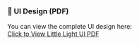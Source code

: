 ### 📄 UI Design (PDF)

You can view the complete UI design here:  
[Click to View Little Light UI PDF](https://github.com/little_light_app/blob/main/assets/LittleLight_UI.pdf)

